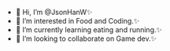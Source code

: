- 👋 Hi, I’m @JsonHanW✨
- 👀 I’m interested in Food and Coding.✨
- 🌱 I’m currently learning eating and running.✨
- 💞️ I’m looking to collaborate on Game dev.✨

<!---
JsonHanW/JsonHanW is a ✨ special ✨ repository because its `README.md` (this file) appears on your GitHub profile.
You can click the Preview link to take a look at your changes.
--->
